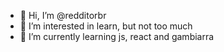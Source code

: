 - 👋 Hi, I’m @redditorbr
- 👀 I’m interested in learn, but not too much
- 🌱 I’m currently learning js, react and gambiarra

<!---
redditorbr/redditorbr is a ✨ special ✨ repository because its `README.md` (this file) appears on your GitHub profile.
You can click the Preview link to take a look at your changes.
--->
